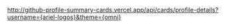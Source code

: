 http://github-profile-summary-cards.vercel.app/api/cards/profile-details?username={ariel-logos}&theme={omni}
